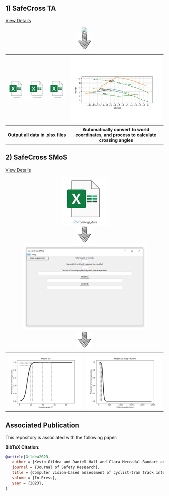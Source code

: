 
## **1) SafeCross TA**
[View Details](./trajectory%20annotation)

<div align="center">
    <img src="./images/SafeCross TA.gif" width="400" />
</div>

<div align="center">
    <img src="./images/down-arrow-png-down-arrow-sketch-free-icon-512.png" width="50" />
</div>




<div align="center">
    <table>
        <tr>
            <td><img src="./images/xlsx_files.png" width="400" /></td>
            <td><img src="./trajectory annotation/example output/Sceneplot_WorldCoords.png" width="400" /></td>
        </tr>
        <tr>
            <!-- Add your headings here -->
            <th>Output all data in .xlsx files</th>
            <th>Automatically convert to world coordinates, and process to calculate crossing angles</th>
        </tr>
    </table>
</div>





## **2) SafeCross SMoS**
[View Details](./SMoS)


<div align="center">
    <img src="./images/xlsx_crossings.png" width="150" />
</div>


<div align="center">
    <img src="./images/down-arrow-png-down-arrow-sketch-free-icon-512.png" width="50" />
</div>


<div align="center">
    <img src="./images/SafeCross SMoS.png" width="400" />
</div>



<div align="center">
    <img src="./images/down-arrow-png-down-arrow-sketch-free-icon-512.png" width="50" />
</div>



<div align="center">
<table>
<tr>
    <td><img src="./SMoS/example output/model_b_plot.png" width="400" /></td>
    <td><img src="./SMoS/example output/model_c_plot.png" width="400" /></td>
</tr>
</table>
</div>





## Associated Publication

This repository is associated with the following paper:

**BibTeX Citation:**
```bibtex
@article{Gildea2023,
   author = {Kevin Gildea and Daniel Hall and Clara Mercadal-Baudart and Brian Caulfield and Ciaran Simms},
   journal = {Journal of Safety Research},
   title = {Computer vision-based assessment of cyclist-tram track interactions for predictive modelling of crossing success},
   volume = {In-Press},
   year = {2023},
}
```

